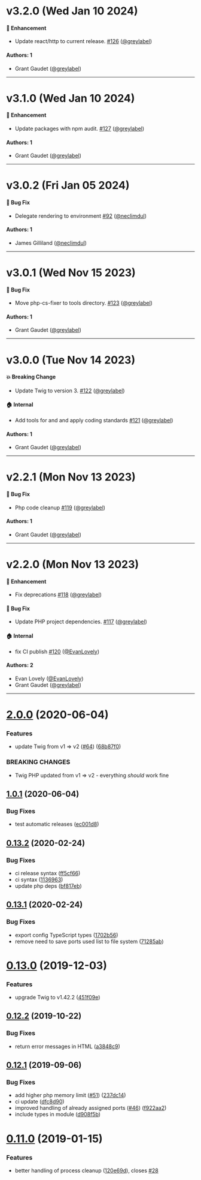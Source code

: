 # v3.2.0 (Wed Jan 10 2024)

#### 🚀 Enhancement

- Update react/http to current release. [#126](https://github.com/knapsack-cloud/twig-renderer/pull/126) ([@greylabel](https://github.com/greylabel))

#### Authors: 1

- Grant Gaudet ([@greylabel](https://github.com/greylabel))

---

# v3.1.0 (Wed Jan 10 2024)

#### 🚀 Enhancement

- Update packages with npm audit. [#127](https://github.com/knapsack-cloud/twig-renderer/pull/127) ([@greylabel](https://github.com/greylabel))

#### Authors: 1

- Grant Gaudet ([@greylabel](https://github.com/greylabel))

---

# v3.0.2 (Fri Jan 05 2024)

#### 🐛 Bug Fix

- Delegate rendering to environment [#92](https://github.com/knapsack-cloud/twig-renderer/pull/92) ([@neclimdul](https://github.com/neclimdul))

#### Authors: 1

- James Gilliland ([@neclimdul](https://github.com/neclimdul))

---

# v3.0.1 (Wed Nov 15 2023)

#### 🐛 Bug Fix

- Move php-cs-fixer to tools directory. [#123](https://github.com/knapsack-cloud/twig-renderer/pull/123) ([@greylabel](https://github.com/greylabel))

#### Authors: 1

- Grant Gaudet ([@greylabel](https://github.com/greylabel))

---

# v3.0.0 (Tue Nov 14 2023)

#### 💥 Breaking Change

- Update Twig to version 3. [#122](https://github.com/knapsack-cloud/twig-renderer/pull/122) ([@greylabel](https://github.com/greylabel))

#### 🏠 Internal

- Add tools for and and apply coding standards [#121](https://github.com/knapsack-cloud/twig-renderer/pull/121) ([@greylabel](https://github.com/greylabel))

#### Authors: 1

- Grant Gaudet ([@greylabel](https://github.com/greylabel))

---

# v2.2.1 (Mon Nov 13 2023)

#### 🐛 Bug Fix

- Php code cleanup [#119](https://github.com/knapsack-cloud/twig-renderer/pull/119) ([@greylabel](https://github.com/greylabel))

#### Authors: 1

- Grant Gaudet ([@greylabel](https://github.com/greylabel))

---

# v2.2.0 (Mon Nov 13 2023)

#### 🚀 Enhancement

- Fix deprecations [#118](https://github.com/knapsack-cloud/twig-renderer/pull/118) ([@greylabel](https://github.com/greylabel))

#### 🐛 Bug Fix

- Update PHP project dependencies. [#117](https://github.com/knapsack-cloud/twig-renderer/pull/117) ([@greylabel](https://github.com/greylabel))

#### 🏠 Internal

- fix CI publish [#120](https://github.com/knapsack-cloud/twig-renderer/pull/120) ([@EvanLovely](https://github.com/EvanLovely))

#### Authors: 2

- Evan Lovely ([@EvanLovely](https://github.com/EvanLovely))
- Grant Gaudet ([@greylabel](https://github.com/greylabel))

---

# [2.0.0](https://github.com/basaltinc/twig-renderer/compare/v1.0.1...v2.0.0) (2020-06-04)


### Features

* update Twig from v1 => v2 ([#64](https://github.com/basaltinc/twig-renderer/issues/64)) ([68b87f0](https://github.com/basaltinc/twig-renderer/commit/68b87f04b452becd49db280e17842546c3e19b34))


### BREAKING CHANGES

* Twig PHP updated from v1 => v2 - everything *should* work fine

## [1.0.1](https://github.com/basaltinc/twig-renderer/compare/v1.0.0...v1.0.1) (2020-06-04)


### Bug Fixes

* test automatic releases ([ec001d8](https://github.com/basaltinc/twig-renderer/commit/ec001d89aaaeb3f4dce74db525256ddb624a0273))

## [0.13.2](https://github.com/basaltinc/twig-renderer/compare/v0.13.1...v0.13.2) (2020-02-24)


### Bug Fixes

* ci release syntax ([ff5cf66](https://github.com/basaltinc/twig-renderer/commit/ff5cf669bc918842be18c91b35da3eec015898c7))
* ci syntax ([1136963](https://github.com/basaltinc/twig-renderer/commit/11369631eb3cea4be634165d25284fb21b4e6996))
* update php deps ([bf817eb](https://github.com/basaltinc/twig-renderer/commit/bf817eb7819b51c3e42fe5a3c9f24e906f36883c))

## [0.13.1](https://github.com/basaltinc/twig-renderer/compare/v0.13.0...v0.13.1) (2020-02-24)


### Bug Fixes

* export config TypeScript types ([1702b56](https://github.com/basaltinc/twig-renderer/commit/1702b569a173225fab9cdc5ba1a002ff92609c68))
* remove need to save ports used list to file system ([71285ab](https://github.com/basaltinc/twig-renderer/commit/71285aba317ce8b91db34cc088a19d398051254e))

# [0.13.0](https://github.com/basaltinc/twig-renderer/compare/v0.12.2...v0.13.0) (2019-12-03)


### Features

* upgrade Twig to v1.42.2 ([451f09e](https://github.com/basaltinc/twig-renderer/commit/451f09e667f676f1031c4e8e81e22b8baa27e8f8))

## [0.12.2](https://github.com/basaltinc/twig-renderer/compare/v0.12.1...v0.12.2) (2019-10-22)


### Bug Fixes

* return error messages in HTML ([a3848c9](https://github.com/basaltinc/twig-renderer/commit/a3848c9f3b3614c412b35cacd813045e5951d8fa))

## [0.12.1](https://github.com/basaltinc/twig-renderer/compare/v0.12.0...v0.12.1) (2019-09-06)


### Bug Fixes

* add higher php memory limit ([#51](https://github.com/basaltinc/twig-renderer/issues/51)) ([237dc14](https://github.com/basaltinc/twig-renderer/commit/237dc14))
* ci update ([dfc8d90](https://github.com/basaltinc/twig-renderer/commit/dfc8d90))
* improved handling of already assigned ports ([#46](https://github.com/basaltinc/twig-renderer/issues/46)) ([f922aa2](https://github.com/basaltinc/twig-renderer/commit/f922aa2))
* include types in module ([d908f5b](https://github.com/basaltinc/twig-renderer/commit/d908f5b))

# [0.11.0](https://github.com/basaltinc/twig-renderer/compare/v0.10.3...v0.11.0) (2019-01-15)


### Features

* better handling of process cleanup ([120e69d](https://github.com/basaltinc/twig-renderer/commit/120e69d)), closes [#28](https://github.com/basaltinc/twig-renderer/issues/28)
